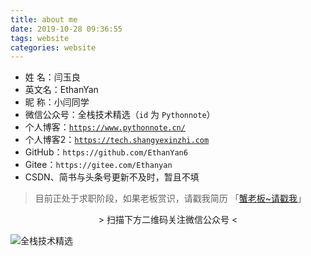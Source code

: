 ```yaml
---
title: about me
date: 2019-10-28 09:36:55
tags: website
categories: website
---
```


<!--more-->





* 姓    名：闫玉良
* 英文名：EthanYan
* 昵    称：小闫同学
* 微信公众号：全栈技术精选（`id` 为 `Pythonnote`）
* 个人博客：[`https://www.pythonnote.cn/`](https://www.pythonnote.cn/)
* 个人博客2：[`https://tech.shangyexinzhi.com`](https://tech.shangyexinzhi.com/)
* GitHub：`https://github.com/EthanYan6`
* Gitee：`https://gitee.com/Ethanyan`
* CSDN、简书与头条号更新不及时，暂且不填



> 目前正处于求职阶段，如果老板赏识，请戳我简历 「[蟹老板~请戳我](https://www.pythonnote.cn/resume/)」






<center> > 扫描下方二维码关注微信公众号 < </center>

![全栈技术精选](https://gitee.com/Ethanyan/pic_data/raw/master/Pythonnote.png)

